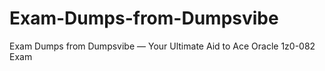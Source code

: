 # Exam-Dumps-from-Dumpsvibe
Exam Dumps from Dumpsvibe — Your Ultimate Aid to Ace Oracle 1z0-082 Exam
